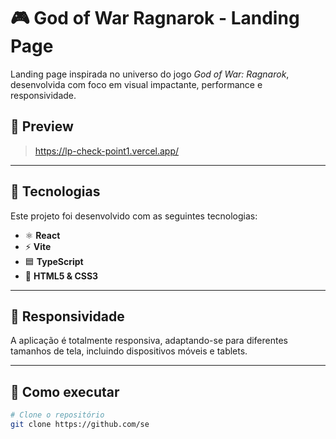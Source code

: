 # 🎮 God of War Ragnarok - Landing Page

Landing page inspirada no universo do jogo *God of War: Ragnarok*, desenvolvida com foco em visual impactante, performance e responsividade.

## 📸 Preview

> https://lp-check-point1.vercel.app/

---

## 🚀 Tecnologias

Este projeto foi desenvolvido com as seguintes tecnologias:

- ⚛️ **React**
- ⚡ **Vite**
- 🟦 **TypeScript**
- 🎨 **HTML5 & CSS3**

---

## 📱 Responsividade

A aplicação é totalmente responsiva, adaptando-se para diferentes tamanhos de tela, incluindo dispositivos móveis e tablets.

---

## 📂 Como executar

```bash
# Clone o repositório
git clone https://github.com/se
